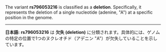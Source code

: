 The variant **rs796053216** is classified as a **deletion**. Specifically, it represents the deletion of a single nucleotide (adenine, "A") at a specific position in the genome.

---

**日本語:**
**rs796053216** は **欠失 (deletion)** に分類されます。具体的には、ゲノムの特定の位置で1つのヌクレオチド（アデニン "A"）が欠失していることを示しています。